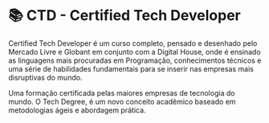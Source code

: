 # 📚 CTD - Certified Tech Developer

Certified Tech Developer é um curso completo, pensado e desenhado pelo Mercado Livre e Globant em conjunto com a Digital House, onde é ensinado as linguagens mais procuradas em Programação, conhecimentos técnicos e uma série de habilidades fundamentais para se inserir nas empresas mais disruptivas do mundo.

Uma formação certificada pelas maiores empresas de tecnologia do mundo.
O Tech Degree, é um novo conceito acadêmico baseado em metodologias ágeis e abordagem prática. 
